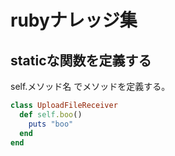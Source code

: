 # rubyナレッジ集

## staticな関数を定義する
self.メソッド名 でメソッドを定義する。
```ruby
class UploadFileReceiver
  def self.boo()
    puts "boo"
  end
end
```